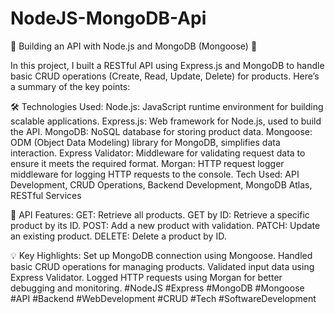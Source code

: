 ﻿# NodeJS-MongoDB-Api

🔹 Building an API with Node.js and MongoDB (Mongoose) 🚀

In this project, I built a RESTful API using Express.js and MongoDB to handle basic CRUD operations (Create, Read, Update, Delete) for products. Here’s a summary of the key points:

🛠 Technologies Used:
Node.js: JavaScript runtime environment for building scalable applications.
Express.js: Web framework for Node.js, used to build the API.
MongoDB: NoSQL database for storing product data.
Mongoose: ODM (Object Data Modeling) library for MongoDB, simplifies data interaction.
Express Validator: Middleware for validating request data to ensure it meets the required format.
Morgan: HTTP request logger middleware for logging HTTP requests to the console.
Tech Used: API Development, CRUD Operations, Backend Development, MongoDB Atlas, RESTful Services 


📌 API Features:
GET: Retrieve all products.
GET by ID: Retrieve a specific product by its ID.
POST: Add a new product with validation.
PATCH: Update an existing product.
DELETE: Delete a product by ID.



💡 Key Highlights:
Set up MongoDB connection using Mongoose.
Handled basic CRUD operations for managing products.
Validated input data using Express Validator.
Logged HTTP requests using Morgan for better debugging and monitoring.
#NodeJS #Express #MongoDB #Mongoose #API #Backend #WebDevelopment #CRUD #Tech #SoftwareDevelopment 
